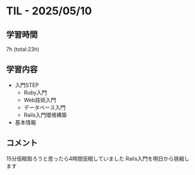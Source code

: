 # TIL - 2025/05/10

## 学習時間
7h (total:23h)

## 学習内容
- 入門STEP
  - Ruby入門
  - Web技術入門
  - データベース入門
  - Rails入門環境構築
- 基本情報

## コメント
15分仮眠取ろうと思ったら4時間仮眠していました 
Rails入門を明日から挑戦します 
